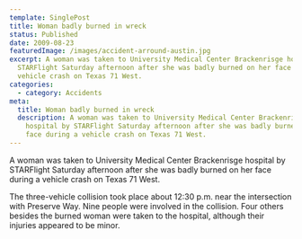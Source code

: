 ```yaml
---
template: SinglePost
title: Woman badly burned in wreck
status: Published
date: 2009-08-23
featuredImage: /images/accident-arround-austin.jpg
excerpt: A woman was taken to University Medical Center Brackenrisge hospital by
  STARFlight Saturday afternoon after she was badly burned on her face during a
  vehicle crash on Texas 71 West.
categories:
  - category: Accidents
meta:
  title: Woman badly burned in wreck
  description: A woman was taken to University Medical Center Brackenrisge
    hospital by STARFlight Saturday afternoon after she was badly burned on her
    face during a vehicle crash on Texas 71 West.
---
```

<!--StartFragment-->

A woman was taken to University Medical Center Brackenrisge hospital by STARFlight Saturday afternoon after she was badly burned on her face during a vehicle crash on Texas 71 West.

The three-vehicle collision took place about 12:30 p.m. near the intersection with Preserve Way. Nine people were involved in the collision. Four others besides the burned woman were taken to the hospital, although their injuries appeared to be minor.

<!--EndFragment-->